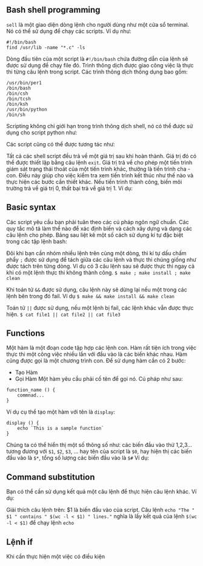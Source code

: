 ## Bash shell programming
`sell` là một giao diện dòng lệnh cho người dùng như một cửa sổ terminal. Nó có thể sử dụng để chạy các scripts. Ví dụ như:
```
#!/bin/bash
find /usr/lib -name "*.c" -ls
```
Dòng đầu tiên của một script là `#!/bin/bash` chứa đường dẫn của lệnh sẽ được sử dụng để chạy file đó. Trình thông dịch được giao công việc là thực thi từng câu lệnh trong script. Các trình thông dịch thông dụng bao gồm:
```
/usr/bin/per1
/bin/bash
/bin/csh
/bin/tcsh
/bin/ksh
/usr/bin/python
/bin/sh
```
Scripting không chỉ giới hạn trong trình thông dịch shell, nó có thể được sử dụng cho script python như:
<img src="">

Các script cũng có thể được tương tác như:
<img src="">

Tất cả các shell script đều trả về một giá trị sau khi hoàn thành. Giá trị đó có thể được thiết lập bằng câu lệnh `exit`. Giá trị trả về cho phép một tiến trình giám sát trạng thái thoát của một tiến trình khác, thường là tiến trình cha - con. Điều này giúp cho việc kiểm tra xem tiến trình kết thúc như thế nào và thực hiện các bước cần thiết khác. Nếu tiến trình thành công, biến môi trường trả về giá trị 0, thất bại trả về giá trị 1. Ví dụ:
<img src="">

## Basic syntax
Các script yêu cầu bạn phải tuân theo các cú pháp ngôn ngữ chuẩn. Các quy tắc mô tả làm thể nào để xác định biến và cách xây dựng và dạng các câu lệnh cho phép.
Bảng sau liệt kê một số cách sử dụng kí tự đặc biệt trong các tập lệnh bash:
<img src="">

Đôi khi bạn cần nhóm nhiều lệnh trên cùng một dòng, thì kí tự dấu chấm phẩy `;` được sử dụng để tách giữa các câu lệnh và thực thi chúng giống như được tách trên từng dòng.
Ví dụ có 3 câu lệnh sau sẽ được thực thi ngay cả khi có một lệnh thực thi không thành công.
`$ make ; make install ; make clean`

Khi toán tử `&&` được sử dụng, câu lệnh này sẽ dừng lại nếu một trong các lệnh bên trong đó fail. Ví dụ
`$ make && make install && make clean`

Toán tử `||` được sử dụng, nếu một lệnh bị fail, các lệnh khác vẫn được thực hiện.
`$ cat file1 || cat file2 || cat file3`


## Functions
Một hàm là một đoạn code tập hợp các lệnh con. Hàm rất tiện ích trong việc thực thi một công việc nhiều lần với đầu vào là các biến khác nhau. Hàm cũng được gọi là một chương trình con. Để sử dụng hàm cần có 2 bước:
- Tạo Hàm
- Gọi Hàm
Một hàm yêu cầu phải cố tên để gọi nó. Cú pháp như sau:

```
function_name () {
	commnad...
}
```
Ví dụ cụ thể tạo một hàm với tên là `display`:
```
display () {
	echo `This is a sample function`
}
```

Chúng ta có thể hiển thị một số thông số như: các biến đầu vào thứ 1,2,3... tương đương với `$1`, `$2`, `$3`, ... hay tên của script là `$0`, hay hiện thị các biến đầu vào là `$*`, tổng số lượng các biến đầu vào là `$#`
Ví dụ:
<img src="">


## Command substitution
Bạn có thể cần sử dụng kết quả một câu lệnh để thực hiện câu lệnh khác.
Ví dụ:
<img src="">

Giải thích câu lệnh trên:
$1 là biến đầu vào của script.
Câu lệnh `echo "The " $1 " contains " $(wc -l < $1) " lines."` nghĩa là lấy kết quả của lệnh `$(wc -l < $1)` để chạy lệnh `echo`
<img src="">

## Lệnh if
Khi cần thực hiện một việc có điều kiện 
